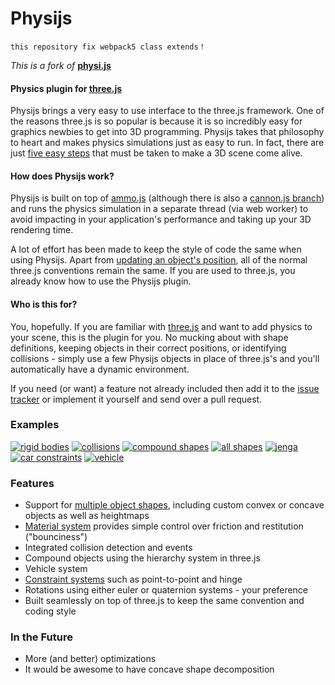 
Physijs
=======

`this repository fix webpack5 class extends！`

*This is a fork of* __[physi.js](https://github.com/loperd/physijs)__
#### Physics plugin for [three.js](https://github.com/mrdoob/three.js)

Physijs brings a very easy to use interface to the three.js framework. One of the reasons three.js is so popular is because it is so incredibly easy for graphics newbies to get into 3D programming. Physijs takes that philosophy to heart and makes physics simulations just as easy to run. In fact, there are just [five easy steps](https://github.com/chandlerprall/Physijs/wiki/Basic-Setup) that must be taken to make a 3D scene come alive.

#### How does Physijs work?
Physijs is built on top of [ammo.js](https://github.com/kripken/ammo.js/) (although there is also a [cannon.js branch](https://github.com/chandlerprall/Physijs/tree/cannon)) and runs the physics simulation in a separate thread (via web worker) to avoid impacting in your application's performance and taking up your 3D rendering time.

A lot of effort has been made to keep the style of code the same when using Physijs. Apart from [updating an object's position](https://github.com/chandlerprall/Physijs/wiki/Updating-an-object's-position-&-rotation), all of the normal three.js conventions remain the same. If you are used to three.js, you already know how to use the Physijs plugin.

#### Who is this for?
You, hopefully. If you are familiar with [three.js](https://github.com/mrdoob/three.js) and want to add physics to your scene, this is the plugin for you. No mucking about with shape definitions, keeping objects in their correct positions, or identifying collisions - simply use a few Physijs objects in place of three.js's and you'll automatically have a dynamic environment.

If you need (or want) a feature not already included then add it to the [issue tracker](https://github.com/chandlerprall/Physijs/issues) or implement it yourself and send over a pull request.

### Examples
[![rigid bodies](http://chandlerprall.github.com/Physijs/examples/body.jpg)](http://chandlerprall.github.com/Physijs/examples/body.html)
[![collisions](http://chandlerprall.github.com/Physijs/examples/collisions.jpg)](http://chandlerprall.github.com/Physijs/examples/collisions.html)
[![compound shapes](http://chandlerprall.github.com/Physijs/examples/compound.jpg)](http://chandlerprall.github.com/Physijs/examples/compound.html)
[![all shapes](http://chandlerprall.github.com/Physijs/examples/shapes.jpg)](http://chandlerprall.github.com/Physijs/examples/shapes.html)
[![jenga](http://chandlerprall.github.com/Physijs/examples/jenga.jpg)](http://chandlerprall.github.com/Physijs/examples/jenga.html)
[![car constraints](http://chandlerprall.github.com/Physijs/examples/constraints_car.jpg)](http://chandlerprall.github.com/Physijs/examples/constraints_car.html)
[![vehicle](http://chandlerprall.github.com/Physijs/examples/vehicle.jpg)](http://chandlerprall.github.com/Physijs/examples/vehicle.html)

### Features
* Support for [multiple object shapes](https://github.com/chandlerprall/Physijs/wiki/Basic-Shapes), including custom convex or concave objects as well as heightmaps
* [Material system](https://github.com/chandlerprall/Physijs/wiki/Materials) provides simple control over friction and restitution ("bounciness")
* Integrated collision detection and events
* Compound objects using the hierarchy system in three.js
* Vehicle system
* [Constraint systems](https://github.com/chandlerprall/Physijs/wiki/Constraints) such as point-to-point and hinge
* Rotations using either euler or quaternion systems - your preference
* Built seamlessly on top of three.js to keep the same convention and coding style

### In the Future
* More (and better) optimizations
* It would be awesome to have concave shape decomposition
